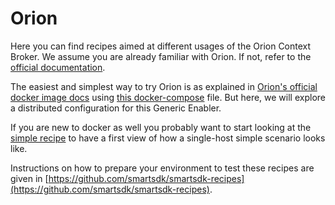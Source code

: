 # Orion

Here you can find recipes aimed at different usages of the Orion Context Broker.
We assume you are already familiar with Orion. If not, refer to the
[official documentation](https://catalogue.fiware.org/enablers/publishsubscribe-context-broker-orion-context-broker).

The easiest and simplest way to try Orion is as explained in
[Orion's official docker image docs](https://hub.docker.com/r/fiware/orion/)
using  [this docker-compose](https://github.com/telefonicaid/fiware-orion/blob/master/docker/docker-compose.yml)
file. But here, we will explore a distributed configuration for this Generic
Enabler.

If you are new to docker as well you probably want to start looking at the
[simple recipe](./simple/readme.md) to have a first view of how a single-host
simple scenario looks like.

Instructions on how to prepare your environment to test these recipes are given
in [https://github.com/smartsdk/smartsdk-recipes](https://github.com/smartsdk/smartsdk-recipes).
